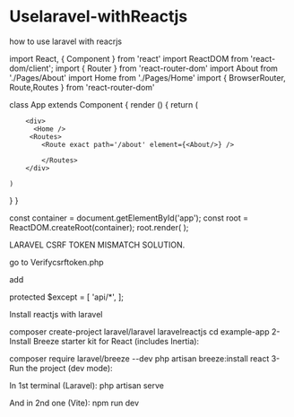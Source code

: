 # Uselaravel-withReactjs
how to use laravel with reacrjs



import React, { Component } from 'react'
import ReactDOM from 'react-dom/client';
import { Router } from 'react-router-dom'
import About from './Pages/About'
import Home from './Pages/Home'
import { BrowserRouter, Route,Routes } from 'react-router-dom'

class App extends Component {
  render () {
    return (
     
        <div>
          <Home />
         <Routes>
            <Route exact path='/about' element={<About/>} />
            
            </Routes>
        </div>
   
    )
  }
}

const container = document.getElementById('app');
const root = ReactDOM.createRoot(container);
root.render(
  <BrowserRouter>
<App />
</BrowserRouter>
);






LARAVEL CSRF TOKEN MISMATCH SOLUTION.

go to Verifycsrftoken.php

add 

 protected $except = [
 'api/*',
    ];


Install reactjs with laravel

composer create-project laravel/laravel laravelreactjs
cd example-app
2- Install Breeze starter kit for React (includes Inertia):

composer require laravel/breeze --dev
php artisan breeze:install react
3- Run the project (dev mode):

In 1st terminal (Laravel): php artisan serve

And in 2nd one (Vite): npm run dev
